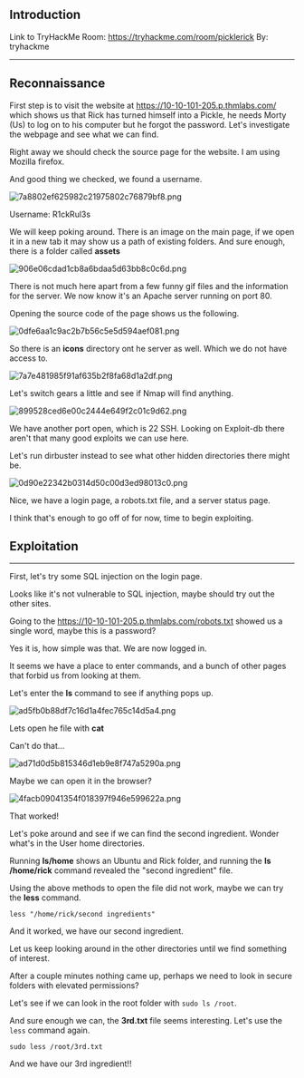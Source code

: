 ## Introduction

Link to TryHackMe Room: https://tryhackme.com/room/picklerick
By: tryhackme

* * *

## Reconnaissance

First step is to visit the website at https://10-10-101-205.p.thmlabs.com/ which shows us that Rick has turned himself into a Pickle, he needs Morty (Us) to log on to his computer but he forgot the password. Let's investigate the webpage and see what we can find.

Right away we should check the source page for the website. I am using Mozilla firefox.

And good thing we checked, we found a username.

![7a8802ef625982c21975802c76879bf8.png](../../../_resources/7a8802ef625982c21975802c76879bf8.png)

Username: R1ckRul3s

We will keep poking around. There is an image on the main page, if we open it in a new tab it may show us a path of existing folders. And sure enough, there is a folder called **assets**

![906e06cdad1cb8a6bdaa5d63bb8c0c6d.png](../../../_resources/906e06cdad1cb8a6bdaa5d63bb8c0c6d.png)

There is not much here apart from a few funny gif files and the information for the server. We now know it's an Apache server running on port 80.

Opening the source code of the page shows us the following.

![0dfe6aa1c9ac2b7b56c5e5d594aef081.png](../../../_resources/0dfe6aa1c9ac2b7b56c5e5d594aef081.png)

So there is an **icons** directory ont he server as well. Which we do not have access to.

![7a7e481985f91af635b2f8fa68d1a2df.png](../../../_resources/7a7e481985f91af635b2f8fa68d1a2df.png)

Let's switch gears a little and see if Nmap will find anything.

![899528ced6e00c2444e649f2c01c9d62.png](../../../_resources/899528ced6e00c2444e649f2c01c9d62.png)

We have another port open, which is 22 SSH.
Looking on Exploit-db there aren't that many good exploits we can use here.

Let's run dirbuster instead to see what other hidden directories there might be.

![0d90e22342b0314d50c00d3ed98013c0.png](../../../_resources/0d90e22342b0314d50c00d3ed98013c0.png)

Nice, we have a login page, a robots.txt file, and a server status page.

I think that's enough to go off of for now, time to begin exploiting.

## Exploitation

* * *

First, let's try some SQL injection on the login page.

Looks like it's not vulnerable to SQL injection, maybe should try out the other sites.

Going to the https://10-10-101-205.p.thmlabs.com/robots.txt showed us a single word, maybe this is a password?

Yes it is, how simple was that. We are now logged in.

It seems we have a place to enter commands, and a bunch of other pages that forbid us from looking at them.

Let's enter the **ls** command to see if anything pops up.

![ad5fb0b88df7c16d1a4fec765c14d5a4.png](../../../_resources/ad5fb0b88df7c16d1a4fec765c14d5a4.png)

Lets open he file with **cat**

Can't do that...

![ad71d0d5b815346d1eb9e8f747a5290a.png](../../../_resources/ad71d0d5b815346d1eb9e8f747a5290a.png)

Maybe we can open it in the browser?

![4facb09041354f018397f946e599622a.png](../../../_resources/4facb09041354f018397f946e599622a.png)

That worked!

Let's poke around and see if we can find the second ingredient. Wonder what's in the User home directories.

Running **ls/home** shows an Ubuntu and Rick folder, and running the **ls /home/rick** command revealed the "second ingredient" file.

Using the above methods to open the file did not work, maybe we can try the **less** command.

`less "/home/rick/second ingredients"`

And it worked, we have our second ingredient.

Let us keep looking around in the other directories until we find something of interest.

After a couple minutes nothing came up, perhaps we need to look in secure folders with elevated permissions?

Let's see if we can look in the root folder with `sudo ls /root`.

And sure enough we can, the **3rd.txt** file seems interesting. Let's use the `less` command again.

`sudo less /root/3rd.txt`

And we have our 3rd ingredient!!